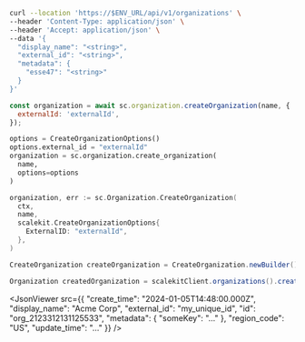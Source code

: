 <CodeWithHeader method="post" endpoint="/api/v1/organizations">
<Tabs groupId="tech-stack" querystring>
<TabItem value="curl" label="cURL">

```bash showLineNumbers
curl --location 'https://$ENV_URL/api/v1/organizations' \
--header 'Content-Type: application/json' \
--header 'Accept: application/json' \
--data '{
  "display_name": "<string>",
  "external_id": "<string>",
  "metadata": {
    "esse47": "<string>"
  }
}'
```

</TabItem>
<TabItem value="nodejs" label="Node.js">

```js
const organization = await sc.organization.createOrganization(name, {
  externalId: 'externalId',
});
```

</TabItem>
<TabItem value="py" label="Python">

```python
options = CreateOrganizationOptions()
options.external_id = "externalId"
organization = sc.organization.create_organization(
  name,
  options=options
)
```

</TabItem>
<TabItem value="golang" label="Go">

```go
organization, err := sc.Organization.CreateOrganization(
  ctx,
  name,
  scalekit.CreateOrganizationOptions{
    ExternalID: "externalId",
  },
)
```

</TabItem>

<TabItem value="java" label="Java">

```java
CreateOrganization createOrganization = CreateOrganization.newBuilder().setDisplayName("Test Org").build();

Organization createdOrganization = scalekitClient.organizations().create(createOrganization);
```

</TabItem>
</Tabs>
</CodeWithHeader>
<CodeWithHeader title="Response">

<JsonViewer src={{
  "create_time": "2024-01-05T14:48:00.000Z",
  "display_name": "Acme Corp",
  "external_id": "my_unique_id",
  "id": "org_2123312131125533",
  "metadata": {
    "someKey": "…"
  },
  "region_code": "US",
  "update_time": "…"
}} />

</CodeWithHeader>
